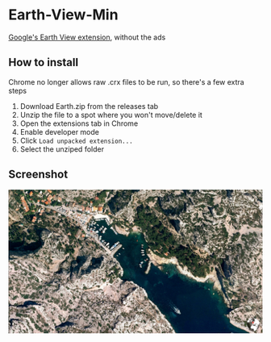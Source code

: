 # Earth-View-Min
[Google's Earth View extension](https://chrome.google.com/webstore/detail/earth-view-from-google-ea/bhloflhklmhfpedakmangadcdofhnnoh?hl=en), without the ads
## How to install
Chrome no longer allows raw .crx files to be run, so there's a few extra steps
1. Download Earth.zip from the releases tab
2. Unzip the file to a spot where you won't move/delete it
3. Open the extensions tab in Chrome
4. Enable developer mode
5. Click `Load unpacked extension...`
6. Select the unziped folder
## Screenshot
![screenshot](screenshot.jpg)
